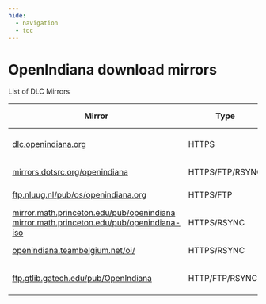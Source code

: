 ```yaml
---
hide:
  - navigation
  - toc
---
```

<!--

The contents of this Documentation are subject to the Public Documentation License Version 1.01
(the "License"); you may only use this Documentation if you comply with the terms of this License.
A copy of the License is available at http://illumos.org/license/PDL.

The Original Documentation is _________________.

The Initial Writer of the Original Documentation is Ken Mays Copyright (C) 2016.
All Rights Reserved. (Initial Writer contact(s):________________[Insert hyperlink/alias]).

Contributor(s):  Michael Kruger,  Adam Števko, Alexander Pyhalov

Portions created by Michael Kruger Copyright (C) 2016.
Portions created by Adam Števko Copyright (C) 2016.
Portions created by Alexander Pyhalov are Copyright (C) 2019.

Portions created by ______ are Copyright (C)_________[Insert year(s)].
All Rights Reserved. (Contributor contact(s):________________[Insert hyperlink/alias]).

-->

# OpenIndiana download mirrors

List of DLC Mirrors

 Mirror                                                                               | Type      | Location            | Connectivity | Provided by                             | Mirror site                                               | Status
 ------------------------------------------------------------------------------------ | --------- |-------------------- | ------------ | --------------------------------------  | --------------------------------------------------------- | ----------------------
[dlc.openindiana.org](https://dlc.openindiana.org/)                                   | HTTPS     | London, UK          | 1Gbit/s      | Krystal Hosting Ltd.                    | [krystal.io](https://krystal.io/)                         | Main download location
[mirrors.dotsrc.org/openindiana](https://mirrors.dotsrc.org/openindiana/)             | HTTPS/FTP/RSYNC | Aalborg, Denmark    | 10Gbit/s     | Dotsrc.org                              | [dotsrc.org](https://dotsrc.org/)                         | Up to date
[ftp.nluug.nl/pub/os/openindiana.org](https://ftp.nluug.nl/pub/os/openindiana.org/)   | HTTPS/FTP | Ede, Netherlands    | 1Gbit/s      | NLUUG                                   | [nluug.nl](https://www.nluug.nl/)                         | Up to date
[mirror.math.princeton.edu/pub/openindiana](https://mirror.math.princeton.edu/pub/openindiana) <br> [mirror.math.princeton.edu/pub/openindiana-iso](https://mirror.math.princeton.edu/pub/openindiana-iso/) | HTTPS/RSYNC | Princeton, NJ (USA)    | 1Gbit/s | Princeton University | [princeton.edu](https://www.princeton.edu/) | Up to date
[openindiana.teambelgium.net/oi/](https://openindiana.teambelgium.net/oi/)                         | HTTPS/RSYNC | Leuven, Belgium        | 500Mbit/s      | Team Belgium                     | [openindiana.teambelgium.net](https://openindiana.teambelgium.net/) | Up to date
[ftp.gtlib.gatech.edu/pub/OpenIndiana](http://ftp.gtlib.gatech.edu/pub/OpenIndiana/)  | HTTP/FTP/RSYNC  | Atlanta, GA (USA)   | 1Gbit/s      | Georgia Institute of Technology         | [gatech.edu](https://www.gatech.edu/)                     | Last updated 2021
